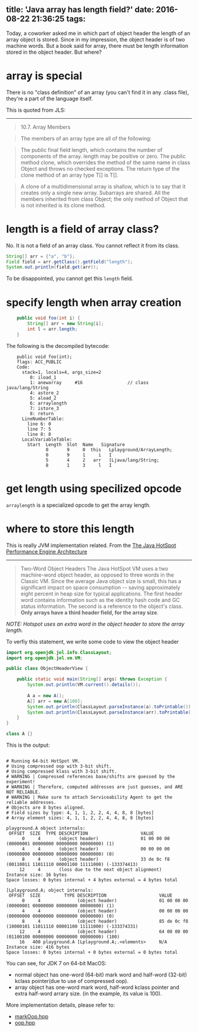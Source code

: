 title: 'Java array has length field?'
date: 2016-08-22 21:36:25
tags: 
---

Today, a coworker asked me in which part of object header the length of an array object is stored. Since in my impression, the object header is of two machine words. But a book said for array, there must be length information stored in the object header. But where?

# array is special

There is no "class definition" of an array (you can't find it in any .class file), they're a part of the language itself.

This is quoted from JLS:

- - -

> 10.7. Array Members

> The members of an array type are all of the following:

> The public final field length, which contains the number of components of the array. length may be positive or zero.
> The public method clone, which overrides the method of the same name in class Object and throws no checked exceptions. The return type of the clone method of an array type T[] is T[].

> A clone of a multidimensional array is shallow, which is to say that it creates only a single new array. Subarrays are shared.
> All the members inherited from class Object; the only method of Object that is not inherited is its clone method.


# length is a field of array class?
No. It is not a field of an array class. You cannot reflect it from its class.

```java
String[] arr = {"a", "b"};
Field field = arr.getClass().getField("length");
System.out.println(field.get(arr));
```

To be disappointed, you cannot get this `length` field.
<!-- more -->
# specify length when array creation
```java
	public void foo(int i) {
		String[] arr = new String[i];
		int l = arr.length;
	}
```
	
The following is the decompiled bytecode:
	
```bytecode
	public void foo(int);
    flags: ACC_PUBLIC
    Code:
      stack=1, locals=4, args_size=2
         0: iload_1
         1: anewarray     #16                 // class java/lang/String
         4: astore_2
         5: aload_2
         6: arraylength
         7: istore_3
         8: return
      LineNumberTable:
        line 6: 0
        line 7: 5
        line 8: 8
      LocalVariableTable:
        Start  Length  Slot  Name   Signature
               0       9     0  this   Lplayground/ArrayLength;
               0       9     1     i   I
               5       4     2   arr   [Ljava/lang/String;
               8       1     3     l   I
   ```

# get length using specilized opcode

`arraylength` is a specialized opcode to get the array length.


# where to store this length

This is really JVM implementation related. From the [The Java HotSpot Performance Engine Architecture](http://www.oracle.com/technetwork/java/whitepaper-135217.html#memory)

- - -
> Two-Word Object Headers
> The Java HotSpot VM uses a two machine-word object header, as opposed to three words in the Classic VM. Since the average Java object size is small, this has a significant impact on space consumption -- saving approximately eight percent in heap size for typical applications. The first header word contains information such as the identity hash code and GC status information. The second is a reference to the object's class. **Only arrays have a third header field, for the array size**.

_NOTE: Hotspot uses an extra word in the object header to store the array length._

To verfiy this statement, we write some code to view the object header

```java
import org.openjdk.jol.info.ClassLayout;
import org.openjdk.jol.vm.VM;

public class ObjectHeaderView {

	public static void main(String[] args) throws Exception {
        System.out.println(VM.current().details());
        
        A a = new A();
        A[] arr = new A[100];
        System.out.println(ClassLayout.parseInstance(a).toPrintable());
        System.out.println(ClassLayout.parseInstance(arr).toPrintable());
    }
}

class A {}
```

This is the output:
```text

# Running 64-bit HotSpot VM.
# Using compressed oop with 3-bit shift.
# Using compressed klass with 3-bit shift.
# WARNING | Compressed references base/shifts are guessed by the experiment!
# WARNING | Therefore, computed addresses are just guesses, and ARE NOT RELIABLE.
# WARNING | Make sure to attach Serviceability Agent to get the reliable addresses.
# Objects are 8 bytes aligned.
# Field sizes by type: 4, 1, 1, 2, 2, 4, 4, 8, 8 [bytes]
# Array element sizes: 4, 1, 1, 2, 2, 4, 4, 8, 8 [bytes]

playground.A object internals:
 OFFSET  SIZE  TYPE DESCRIPTION                    VALUE
      0     4       (object header)                01 00 00 00 (00000001 00000000 00000000 00000000) (1)
      4     4       (object header)                00 00 00 00 (00000000 00000000 00000000 00000000) (0)
      8     4       (object header)                33 de 0c f8 (00110011 11011110 00001100 11111000) (-133374413)
     12     4       (loss due to the next object alignment)
Instance size: 16 bytes
Space losses: 0 bytes internal + 4 bytes external = 4 bytes total

[Lplayground.A; object internals:
 OFFSET  SIZE         TYPE DESCRIPTION                    VALUE
      0     4              (object header)                01 00 00 00 (00000001 00000000 00000000 00000000) (1)
      4     4              (object header)                00 00 00 00 (00000000 00000000 00000000 00000000) (0)
      8     4              (object header)                85 de 0c f8 (10000101 11011110 00001100 11111000) (-133374331)
     12     4              (object header)                64 00 00 00 (01100100 00000000 00000000 00000000) (100)
     16   400 playground.A [Lplayground.A;.<elements>     N/A
Instance size: 416 bytes
Space losses: 0 bytes internal + 0 bytes external = 0 bytes total
```

You can see, for JDK 7 on 64-bit MacOS:
- normal object has one-word (64-bit) mark word and half-word (32-bit) kclass pointer(due to use of compressed oop). 
- array object has one-word mark word, half-word kclass pointer and extra half-word arrary size. (in the example, its value is 100).

More implementation details, please refer to:
- [markOop.hpp](http://hg.openjdk.java.net/jdk8/jdk8/hotspot/file/87ee5ee27509/src/share/vm/oops/markOop.hpp)
- [oop.hpp](http://hg.openjdk.java.net/jdk8/jdk8/hotspot/file/87ee5ee27509/src/share/vm/oops/oop.hpp)

